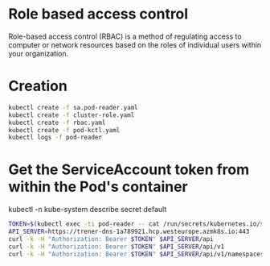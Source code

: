 # Role based access control
Role-based access control (RBAC) is a method of regulating access to computer or network resources based on the roles of individual users within your organization.

# Creation
```sh
kubectl create -f sa.pod-reader.yaml
kubectl create -f cluster-role.yaml
kubectl create -f rbac.yaml
kubectl create -f pod-kctl.yaml
kubectl logs -f pod-reader
```
# Get the ServiceAccount token from within the Pod's container

kubectl -n kube-system describe secret default

```sh
TOKEN=$(kubectl exec -ti pod-reader -- cat /run/secrets/kubernetes.io/serviceaccount/token)
API_SERVER=https://trener-dns-1a789921.hcp.westeurope.azmk8s.io:443
curl -k -H "Authorization: Bearer $TOKEN" $API_SERVER/api
curl -k -H "Authorization: Bearer $TOKEN" $API_SERVER/api/v1
curl -k -H "Authorization: Bearer $TOKEN" $API_SERVER/api/v1/namespaces/default/pods
```


